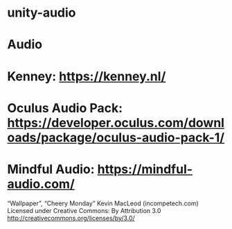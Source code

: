 # unity-audio
# Audio
#   Kenney: https://kenney.nl/
#   Oculus Audio Pack: https://developer.oculus.com/downloads/package/oculus-audio-pack-1/
#   Mindful Audio: https://mindful-audio.com/
“Wallpaper”, “Cheery Monday” Kevin MacLeod (incompetech.com)
Licensed under Creative Commons: By Attribution 3.0
http://creativecommons.org/licenses/by/3.0/
